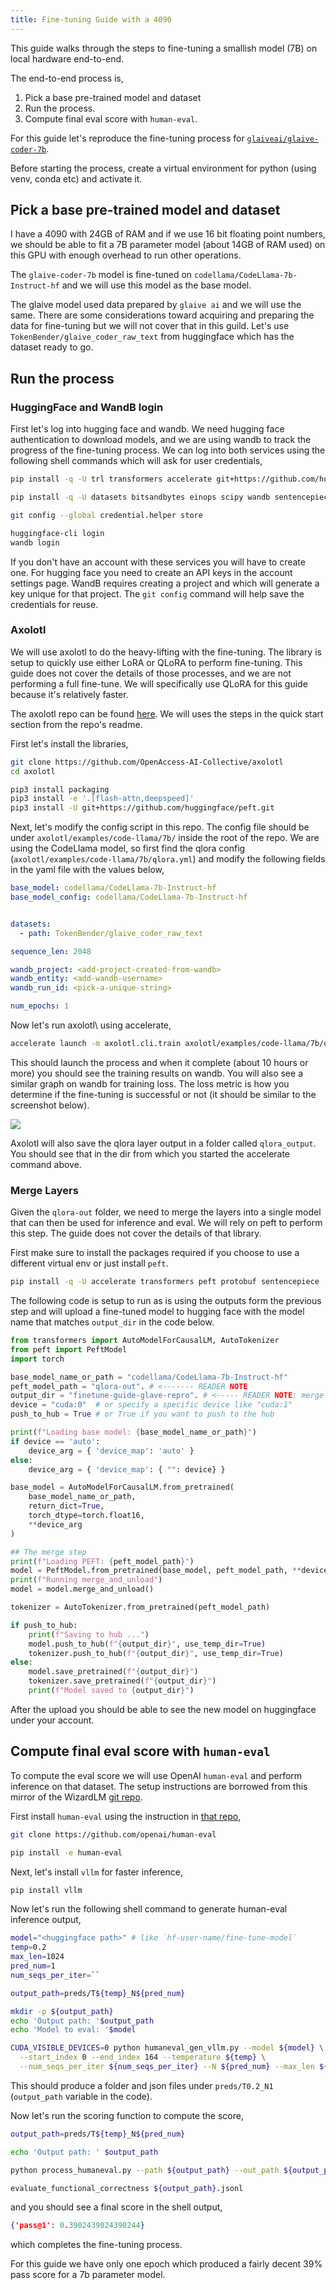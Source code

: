 ```yaml
---
title: Fine-tuning Guide with a 4090
---
```


This guide walks through the steps to fine-tuning a smallish model (7B) on local hardware end-to-end.

The end-to-end process is,
1. Pick a base pre-trained model and dataset
2. Run the process.
3. Compute final eval score with `human-eval`.

For this guide let's reproduce the fine-tuning process for [`glaiveai/glaive-coder-7b`](https://huggingface.co/glaiveai/glaive-coder-7b).

Before starting the process, create a virtual environment for python (using venv, conda etc) and activate it.

## Pick a base pre-trained model and dataset

I have a 4090 with 24GB of RAM and if we use 16 bit floating point numbers, we should be able to fit a 7B parameter model (about 14GB of RAM used) on this GPU with enough overhead to run other operations.

The `glaive-coder-7b` model is fine-tuned on `codellama/CodeLlama-7b-Instruct-hf` and we will use this model as the base model.

The glaive model used data prepared by `glaive ai` and we will use the same. There are some considerations toward acquiring and preparing the data for fine-tuning but we will not cover that in this guild. Let's use `TokenBender/glaive_coder_raw_text` from huggingface which has the dataset ready to go.

## Run the process

### HuggingFace and WandB login

First let's log into hugging face and wandb. We need hugging face authentication to download models, and we are using wandb to track the progress of the fine-tuning process. We can log into both services using the following shell commands which will ask for user credentials,

```bash
pip install -q -U trl transformers accelerate git+https://github.com/huggingface/peft.git

pip install -q -U datasets bitsandbytes einops scipy wandb sentencepiece

git config --global credential.helper store

huggingface-cli login
wandb login
```

If you don't have an account with these services you will have to create one. For hugging face you need to create an API keys in the account settings page. WandB requires creating a project and which will generate a key unique for that project. The `git config` command will help save the credentials for reuse.

### Axolotl

We will use axolotl to do the heavy-lifting with the fine-tuning. The library is setup to quickly use either LoRA or QLoRA to perform fine-tuning. This guide does not cover the details of those processes, and we are not performing a full fine-tune. We will specifically use QLoRA for this guide because it's relatively faster.

The axolotl repo can be found [here](https://github.com/OpenAccess-AI-Collective/axolotl#quickstart-). We will uses the steps in the quick start section from the repo's readme.

First let's install the libraries,

```bash
git clone https://github.com/OpenAccess-AI-Collective/axolotl
cd axolotl

pip3 install packaging
pip3 install -e '.[flash-attn,deepspeed]'
pip3 install -U git+https://github.com/huggingface/peft.git
```


Next, let's modify the config script in this repo. The config file should be under `axolotl/examples/code-llama/7b/` inside the root of the repo. We are using the CodeLlama model, so first find the qlora config (`axolotl/examples/code-llama/7b/qlora.yml`) and modify the following fields in the yaml file with the values below,

```yaml
base_model: codellama/CodeLlama-7b-Instruct-hf
base_model_config: codellama/CodeLlama-7b-Instruct-hf


datasets:
  - path: TokenBender/glaive_coder_raw_text

sequence_len: 2048

wandb_project: <add-project-created-from-wandb>
wandb_entity: <add-wandb-username>
wandb_run_id: <pick-a-unique-string>

num_epochs: 1
```


Now let's run axolotl\ using accelerate,
```bash
accelerate launch -m axolotl.cli.train axolotl/examples/code-llama/7b/qlora.yml
```

This should launch the process and when it complete (about 10 hours or more) you should see the training results on wandb. You will also see a similar graph on wandb for training loss. The loss metric is how you determine if the fine-tuning is successful or not (it should be similar to the screenshot below).

![](../media/eval-loss.png)


Axolotl will also save the qlora layer output in a folder called `qlora_output`. You should see that in the dir from which you started the accelerate command above.

### Merge Layers

Given the `qlora-out` folder, we need to merge the layers into a single model that can then be used for inference and eval. We will rely on peft to perform this step. The guide does not cover the details of that library.

First make sure to install the packages required if you choose to use a different virtual env or just install `peft`.

```bash
pip install -q -U accelerate transformers peft protobuf sentencepiece
```


The following code is setup to run as is using the outputs form the previous step and will upload a fine-tuned model to hugging face with the model name that matches `output_dir` in the code below.

```python
from transformers import AutoModelForCausalLM, AutoTokenizer
from peft import PeftModel
import torch

base_model_name_or_path = "codellama/CodeLlama-7b-Instruct-hf"
peft_model_path = "qlora-out". # <------- READER NOTE
output_dir = "finetune-guide-glave-repro". # <----- READER NOTE: merge output
device = "cuda:0"  # or specify a specific device like "cuda:1"
push_to_hub = True # or True if you want to push to the hub

print(f"Loading base model: {base_model_name_or_path}")
if device == 'auto':
    device_arg = { 'device_map': 'auto' }
else:
    device_arg = { 'device_map': { "": device} }

base_model = AutoModelForCausalLM.from_pretrained(
    base_model_name_or_path,
    return_dict=True,
    torch_dtype=torch.float16,
    **device_arg
)

## The merge step
print(f"Loading PEFT: {peft_model_path}")
model = PeftModel.from_pretrained(base_model, peft_model_path, **device_arg)
print(f"Running merge_and_unload")
model = model.merge_and_unload()

tokenizer = AutoTokenizer.from_pretrained(peft_model_path)

if push_to_hub:
    print(f"Saving to hub ...")
    model.push_to_hub(f"{output_dir}", use_temp_dir=True)
    tokenizer.push_to_hub(f"{output_dir}", use_temp_dir=True)
else:
    model.save_pretrained(f"{output_dir}")
    tokenizer.save_pretrained(f"{output_dir}")
    print(f"Model saved to {output_dir}")
```


After the upload you should be able to see the new model on huggingface under your account.

##  Compute final eval score with `human-eval`

To compute the eval score we will use OpenAI `human-eval` and perform inference on that dataset. The setup instructions are borrowed from this mirror of the WizardLM [git repo](https://github.com/TokenBender/WizardLM/tree/main/WizardCoder#humaneval).

First install `human-eval` using the instruction in [that repo](https://github.com/openai/human-eval),

```bash
git clone https://github.com/openai/human-eval

pip install -e human-eval
```


Next, let's install `vllm` for faster inference,

```bash
pip install vllm
```


Now let's run the following shell command to generate human-eval inference output,

```bash
model="<huggingface path>" # like `hf-user-name/fine-tune-model`
temp=0.2
max_len=1024
pred_num=1
num_seqs_per_iter=``

output_path=preds/T${temp}_N${pred_num}

mkdir -p ${output_path}
echo 'Output path: '$output_path
echo 'Model to eval: '$model

CUDA_VISIBLE_DEVICES=0 python humaneval_gen_vllm.py --model ${model} \
  --start_index 0 --end_index 164 --temperature ${temp} \
  --num_seqs_per_iter ${num_seqs_per_iter} --N ${pred_num} --max_len ${max_len} --output_path ${output_path} --num_gpus 1
```

This should produce a folder and json files under `preds/T0.2_N1` (`output_path` variable in the code).

Now let's run the scoring function to compute the score,

```bash
output_path=preds/T${temp}_N${pred_num}

echo 'Output path: ' $output_path

python process_humaneval.py --path ${output_path} --out_path ${output_path}.jsonl --add_prompt

evaluate_functional_correctness ${output_path}.jsonl
```

and you should see a final score in the shell output,

```json
{'pass@1': 0.3902439024390244}
```

which completes the fine-tuning process.

For this guide we have only one epoch which produced a fairly decent 39% pass score for a 7b parameter model.
